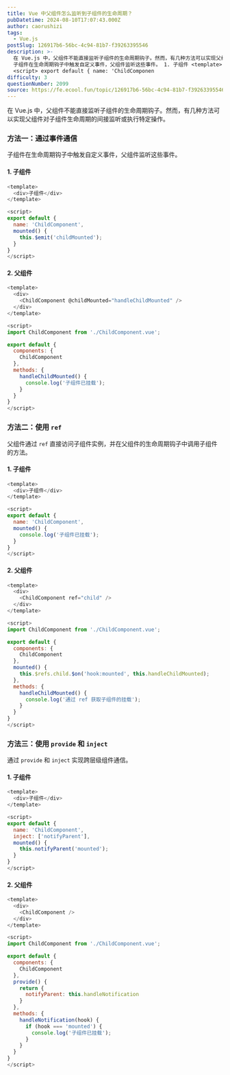 ```yaml
---
title: Vue 中父组件怎么监听到子组件的生命周期？
pubDatetime: 2024-08-10T17:07:43.000Z
author: caorushizi
tags:
  - Vue.js
postSlug: 126917b6-56bc-4c94-81b7-f39263395546
description: >-
  在 Vue.js 中，父组件不能直接监听子组件的生命周期钩子。然而，有几种方法可以实现父组件对子组件生命周期的间接监听或执行特定操作。 方法一：通过事件通信
  子组件在生命周期钩子中触发自定义事件，父组件监听这些事件。 1. 子组件 <template> <div>子组件</div> </template>
  <script> export default { name: 'ChildComponen
difficulty: 3
questionNumber: 2099
source: https://fe.ecool.fun/topic/126917b6-56bc-4c94-81b7-f39263395546
---
```


在 Vue.js 中，父组件不能直接监听子组件的生命周期钩子。然而，有几种方法可以实现父组件对子组件生命周期的间接监听或执行特定操作。

### 方法一：通过事件通信

子组件在生命周期钩子中触发自定义事件，父组件监听这些事件。

#### 1. 子组件

```javascript
<template>
  <div>子组件</div>
</template>

<script>
export default {
  name: 'ChildComponent',
  mounted() {
    this.$emit('childMounted');
  }
}
</script>
```

#### 2. 父组件

```javascript
<template>
  <div>
    <ChildComponent @childMounted="handleChildMounted" />
  </div>
</template>

<script>
import ChildComponent from './ChildComponent.vue';

export default {
  components: {
    ChildComponent
  },
  methods: {
    handleChildMounted() {
      console.log('子组件已挂载');
    }
  }
}
</script>
```

### 方法二：使用 `ref`

父组件通过 `ref` 直接访问子组件实例，并在父组件的生命周期钩子中调用子组件的方法。

#### 1. 子组件

```javascript
<template>
  <div>子组件</div>
</template>

<script>
export default {
  name: 'ChildComponent',
  mounted() {
    console.log('子组件已挂载');
  }
}
</script>
```

#### 2. 父组件

```javascript
<template>
  <div>
    <ChildComponent ref="child" />
  </div>
</template>

<script>
import ChildComponent from './ChildComponent.vue';

export default {
  components: {
    ChildComponent
  },
  mounted() {
    this.$refs.child.$on('hook:mounted', this.handleChildMounted);
  },
  methods: {
    handleChildMounted() {
      console.log('通过 ref 获取子组件的挂载');
    }
  }
}
</script>
```

### 方法三：使用 `provide` 和 `inject`

通过 `provide` 和 `inject` 实现跨层级组件通信。

#### 1. 子组件

```javascript
<template>
  <div>子组件</div>
</template>

<script>
export default {
  name: 'ChildComponent',
  inject: ['notifyParent'],
  mounted() {
    this.notifyParent('mounted');
  }
}
</script>
```

#### 2. 父组件

```javascript
<template>
  <div>
    <ChildComponent />
  </div>
</template>

<script>
import ChildComponent from './ChildComponent.vue';

export default {
  components: {
    ChildComponent
  },
  provide() {
    return {
      notifyParent: this.handleNotification
    }
  },
  methods: {
    handleNotification(hook) {
      if (hook === 'mounted') {
        console.log('子组件已挂载');
      }
    }
  }
}
</script>
```
